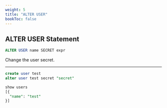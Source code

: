 ```yaml
---
weight: 5
title: "ALTER USER"
bookToc: false
---
```


## ALTER USER Statement

```SQL
ALTER USER name SECRET expr
```

Change the user secret.

---

```SQL
create user test
alter user test secret "secret"

show users
[{
  "name": "test"
}]
```
